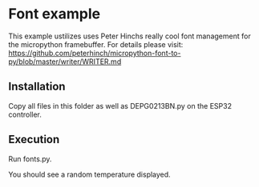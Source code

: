 Font example
============

This example ustilizes uses Peter Hinchs really cool font management for the micropython framebuffer.
For details please visit:
https://github.com/peterhinch/micropython-font-to-py/blob/master/writer/WRITER.md


Installation
------------

Copy all files in this folder as well as DEPG0213BN.py on the ESP32 controller.

Execution
---------

Run fonts.py.

You should see a random temperature displayed.




